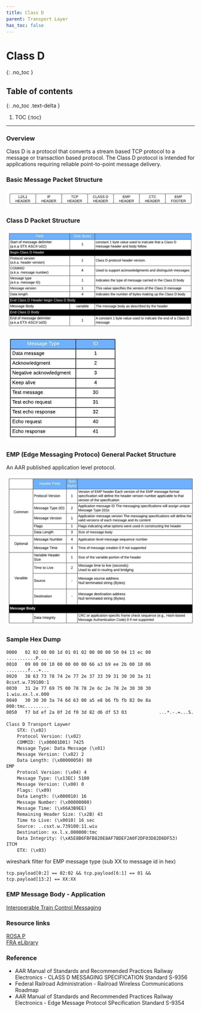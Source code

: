 ```yaml
---
title: Class D
parent: Transport Layer
has_toc: false
---
```


# Class D
{: .no_toc }

## Table of contents
{: .no_toc .text-delta }

1. TOC
{:toc}

---

### Overview
Class D is a protocol that converts a stream based TCP protocol to a message or transaction based protocol. The Class D protocol is intended for applications requiring reliable point-to-point message delivery.

### Basic Message Packet Structure

![](./figure-1.jpeg)

### Class D Packet Structure

![](./figure-2.jpeg)

![](./figure-3.jpeg)

### EMP (Edge Messaging Protoco) General Packet Structure
An AAR published application level protocol.

![](./figure-4.jpeg)

### Sample Hex Dump
```
0000   02 02 00 00 1d 01 01 02 00 00 00 50 04 13 ec 00   ...........P....
0010   09 00 00 10 00 00 00 00 66 a3 b9 ee 2b 00 10 06   ........f...+...
0020   38 63 73 78 74 2e 77 2e 37 33 39 31 30 30 3a 31   8csxt.w.739100:1
0030   31 2e 77 69 75 00 78 78 2e 6c 2e 78 2e 30 30 30   1.wiu.xx.l.x.000
0040   30 30 30 3a 74 6d 63 00 a5 e8 b6 fb fb 82 0e 8a   000:tmc.........
0050   f7 bd ef 2a 0f 2d f0 3d 82 d6 df 53 03            ...*.-.=...S.

Class D Transport Laywer
    STX: (\x02)
    Protocol Version: (\x02)
    COMMID: (\x00001D01) 7425
    Message Type: Data Message (\x01)
    Message Version: (\x02) 2
    Data Length: (\x00000050) 80
EMP
    Protocol Version: (\x04) 4
    Message Type: (\x13EC) 5100
    Message Version: (\x00) 0
    Flags: (\x09)
    Data Length: (\x000010) 16
    Message Number: (\x00000000)
    Message Time: (\x66A3B9EE)
    Remaining Header Size: (\x2B) 43
    Time to Live: (\x0010) 16 sec
    Source: ..csxt.w.739100:11.wiu
    Destination: xx.l.x.000000:tmc
    Data Integrity: (\xA5E8B6FBFB820E8AF7BDEF2A0F2DF03D82D6DF53)
ITCM
    ETX: (\x03)
```

wireshark filter for EMP message type (sub XX to message id in hex)
```
tcp.payload[0:2] == 02:02 && tcp.payload[6:1] == 01 &&  tcp.payload[13:2] == XX:XX
```

### EMP Message Body - Application
[Interoperable Train Control Messaging](./itcm/)

### Resource links
[ROSA P](https://rosap.ntl.bts.gov/)<br>
[FRA eLibrary](https://railroads.dot.gov/elibrary-search)<br>

### Reference
- AAR Manual of Standards and Recommended Practices Railway Electronics - CLASS D MESSAGING SPECIFICATION Standard S-9356
- Federal Railroad Administration - Railroad Wireless Communications Roadmap
- AAR Manual of Standards and Recommended Practices Railway Electronics - Edge Message Protocol SPecification Standard S-9354